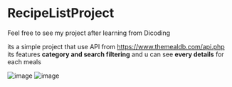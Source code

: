 # RecipeListProject

Feel free to see my project after learning from Dicoding

its a simple project that use API from https://www.themealdb.com/api.php
its features **category and search filtering**
and u can see **every details** for each meals

![image](https://user-images.githubusercontent.com/107649516/202642596-d30c48c3-7bd9-458b-88da-885f056861b7.png)
![image](https://user-images.githubusercontent.com/107649516/202643119-f2543228-661c-4570-b011-69141ba916b7.png)
